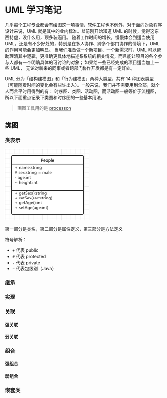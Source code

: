 # UML 学习笔记

几乎每个工程专业都会有绘图这一项事情，软件工程也不例外，对于面向对象程序设计来说，UML 就是其中的业内标准。以前刚开始知道 UML 的时候，觉得这东西特虚，没什么用，顶多装逼用。
随着工作时间的增长，慢慢体会到适当使用 UML，还是有不少好处的，特别是在多人协作、跨多个部门协作的情境下，UML 的作用可能会更加明显。
当我们准备做一个新项目、一个新需求时，UML 可以帮助理清其中逻辑，更准确更具体地描述系系统的相关情况，而且能让项目的各个参与人都有一个明确具体的可讨论的对象；
如果给一些已经完成的项目适当加上一些 UML， 无论对新来的同事或者跨部门协作开发都是有一定好处。

UML 分为「结构建模图」和「行为建模图」两种大类型，共有 14 种图表类型（可能随着时间的变化会有些许出入）。一般来说，我们并不需要用到全部，就个人而言平时用得到的有：
时序图、类图、活动图，而活动图一般等价于流程图，所以下面重点记录下类图和时序图的一些基本用法。

> 画图工具用的是 [processon](https://www.processon.com)

## 类图

### 类表示

![](https://raw.githubusercontent.com/hsxhr-10/Blog/master/image/uml-class-1.png)

第一部分是类名，第二部分是属性定义，第三部分是方法定义

符号解析：

- `+` 代表 public
- `#` 代表 protected
- `-` 代表 private
- `~` 代表包级别（Java）

### 继承

### 实现

### 关联

#### 强关联

#### 弱关联

### 组合

#### 强组合

#### 弱组合

### 嵌套类
